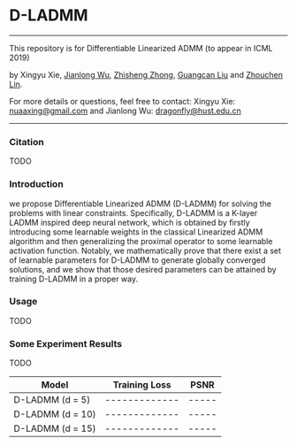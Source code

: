 # D-LADMM

***********************************************************************************************************

This repository is for Differentiable Linearized ADMM (to appear in ICML 2019)

by Xingyu Xie, [Jianlong Wu](https://jlwu1992.github.io), [Zhisheng Zhong](https://zzs1994.github.io), [Guangcan Liu](http://web2.nuist.edu.cn:8080/jszy/Professor.aspx?id=1990) and [Zhouchen Lin](http://www.cis.pku.edu.cn/faculty/vision/zlin/zlin.htm).


For more details or questions, feel free to contact: Xingyu Xie: nuaaxing@gmail.com and Jianlong Wu: dragonfly@hust.edu.cn

***********************************************************************************************************

### Citation
TODO

### Introduction
we propose Differentiable Linearized ADMM (D-LADMM) for solving the problems with linear constraints. Specifically, D-LADMM is a K-layer
LADMM inspired deep neural network, which is obtained by firstly introducing some learnable weights in the classical Linearized ADMM algorithm and then generalizing the proximal operator to some learnable activation function. Notably, we mathematically prove that there exist a set of learnable parameters for D-LADMM to generate globally converged solutions, and we show that those desired parameters can be attained by training D-LADMM in a proper way. 


### Usage
TODO

### Some Experiment Results
TODO

|Model            |Training Loss |PSNR |
|-----------------|------------- |-----|
|D-LADMM (d =  5) |------------- |-----|
|D-LADMM (d = 10) |------------- |-----|
|D-LADMM (d = 15) |------------- |-----|